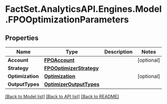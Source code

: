 # FactSet.AnalyticsAPI.Engines.Model.FPOOptimizationParameters

## Properties

Name | Type | Description | Notes
------------ | ------------- | ------------- | -------------
**Account** | [**FPOAccount**](FPOAccount.md) |  | [optional] 
**Strategy** | [**FPOOptimizerStrategy**](FPOOptimizerStrategy.md) |  | 
**Optimization** | [**Optimization**](Optimization.md) |  | [optional] 
**OutputTypes** | [**OptimizerOutputTypes**](OptimizerOutputTypes.md) |  | 

[[Back to Model list]](../README.md#documentation-for-models) [[Back to API list]](../README.md#documentation-for-api-endpoints) [[Back to README]](../README.md)

